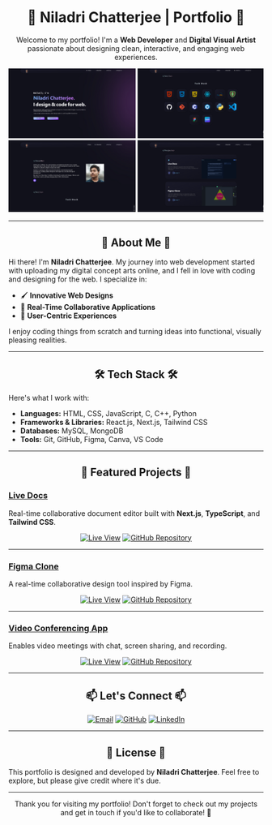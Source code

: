 <div align="center">

  # 🎨 **Niladri Chatterjee | Portfolio** 🎨

  Welcome to my portfolio! I'm a **Web Developer** and **Digital Visual Artist** passionate about designing clean, interactive, and engaging web experiences.

  ![Portfolio Screenshot](https://github.com/niladri-1/Portfolio-Studio/blob/main/src/png/preview.png)

  ---

  ## 🌟 **About Me** 🌟

</div>

Hi there! I'm **Niladri Chatterjee**. My journey into web development started with uploading my digital concept arts online, and I fell in love with coding and designing for the web. I specialize in:

- 🖌️ **Innovative Web Designs**
- 🧩 **Real-Time Collaborative Applications**
- 🎯 **User-Centric Experiences**

I enjoy coding things from scratch and turning ideas into functional, visually pleasing realities.

---

<div align="center">

## 🛠️ **Tech Stack** 🛠️

</div>

Here's what I work with:

- **Languages:** HTML, CSS, JavaScript, C, C++, Python
- **Frameworks & Libraries:** React.js, Next.js, Tailwind CSS
- **Databases:** MySQL, MongoDB
- **Tools:** Git, GitHub, Figma, Canva, VS Code

---

<div align="center">

## 🚀 **Featured Projects** 🚀

</div>

### [**Live Docs**](https://livedocs11.vercel.app/)
Real-time collaborative document editor built with **Next.js**, **TypeScript**, and **Tailwind CSS**.

<div align="center">

[![Live View](https://img.shields.io/badge/Live%20View-000?style=for-the-badge&logo=vercel)](https://livedocs11.vercel.app/)
[![GitHub Repository](https://img.shields.io/badge/GitHub-000?style=for-the-badge&logo=github)](https://github.com/niladri-1/LiveDocs)

</div>

---

### [**Figma Clone**](https://tigma1.vercel.app/)
A real-time collaborative design tool inspired by Figma.

<div align="center">

[![Live View](https://img.shields.io/badge/Live%20View-000?style=for-the-badge&logo=vercel)](https://tigma1.vercel.app/)
[![GitHub Repository](https://img.shields.io/badge/GitHub-000?style=for-the-badge&logo=github)](https://github.com/niladri-1/Figma-Clone)

</div>

---

### [**Video Conferencing App**](https://yoom01.vercel.app/)
Enables video meetings with chat, screen sharing, and recording.

<div align="center">

[![Live View](https://img.shields.io/badge/Live%20View-000?style=for-the-badge&logo=vercel)](https://yoom01.vercel.app/)
[![GitHub Repository](https://img.shields.io/badge/GitHub-000?style=for-the-badge&logo=github)](https://github.com/niladri-1/Video-Conferencing-App)

</div>

---

<div align="center">

## 📫 **Let's Connect** 📫

[![Email](https://img.shields.io/badge/Email-000?style=for-the-badge&logo=gmail)](mailto:code.niladri@gmail.com)
[![GitHub](https://img.shields.io/badge/GitHub-000?style=for-the-badge&logo=github)](https://github.com/niladri-1)
[![LinkedIn](https://img.shields.io/badge/LinkedIn-000?style=for-the-badge&logo=linkedin)](https://www.linkedin.com/in/niladri1)

</div>

---

<div align="center">

## 📝 **License** 📝

</div>

This portfolio is designed and developed by **Niladri Chatterjee**. Feel free to explore, but please give credit where it's due.

---

<div align="center">

Thank you for visiting my portfolio! Don't forget to check out my projects and get in touch if you'd like to collaborate! 🎉

</div>
